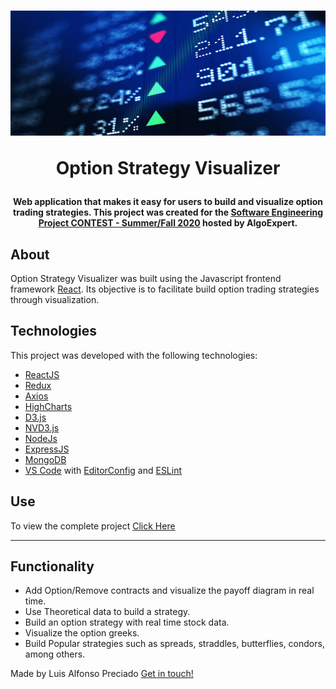 <h1 align="center">
  <img width="100%" height="200px" src="./.github/github_icon.png" alt="Icon" />

Option Strategy Visualizer

</h1>

<h4 align="center">
  Web application that makes it easy for users to build and visualize option trading strategies. This project was created for the <a href="https://www.youtube.com/watch?v=X_52RUQTdgs">Software Engineering Project CONTEST - Summer/Fall 2020</a> hosted by AlgoExpert.
</h4>

## About

Option Strategy Visualizer was built using the Javascript frontend framework <a href="https://github.com/facebook/react">React</a>. Its objective is to facilitate build option trading strategies through visualization.

## Technologies

This project was developed with the following technologies:

- [ReactJS](https://reactjs.org/)
- [Redux](https://redux.js.org/)
- [Axios](https://github.com/axios/axios)
- [HighCharts](https://www.highcharts.com/)
- [D3.js](https://d3js.org/)
- [NVD3.js](https://nvd3.org/)
- [NodeJs](https://nodejs.org/en/)
- [ExpressJS](https://expressjs.com/)
- [MongoDB](https://www.mongodb.com/)
- [VS Code](https://code.visualstudio.com/) with [EditorConfig](https://marketplace.visualstudio.com/items?itemName=EditorConfig.EditorConfig) and [ESLint](https://marketplace.visualstudio.com/items?itemName=dbaeumer.vscode-eslint)

## Use

To view the complete project <a href="https://luisalfonsopreciado.github.io/finance-visualizer/">Click Here</a>

---

## Functionality

- Add Option/Remove contracts and visualize the payoff diagram in real time.
- Use Theoretical data to build a strategy.
- Build an option strategy with real time stock data.
- Visualize the option greeks.
- Build Popular strategies such as spreads, straddles, butterflies, condors, among others.


Made by Luis Alfonso Preciado [Get in touch!](https://www.linkedin.com/in/luis-alfonso-preciado-91256015b/)
